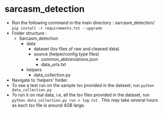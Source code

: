 # sarcasm_detection
- Run the following command in the main directory : sarcasm_detection/ \
`pip install -r requirements.txt --upgrade`
- Folder structure :
  - Sarcasm_detection
    - data
      - dataset (tsv files of raw and cleaned data)
      - source (helper/config type files)
        - common_abbreviations.json
        - data_urls.txt
    - helpers
      - data_collection.py
 - Navigate to 'helpers' folder.
 - To see a test run on the sample tsv provided in the dataset, run `python data_collection.py`
 - To run it on real data, i.e, all the tsv files provided in the dataset, run `python data_collection.py run > log.txt` . This may take several hours
 as each tsv file is around 4GB large.
 
